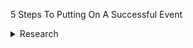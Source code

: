 5 Steps To Putting On A Successful Event
<details>
<summary>Research</summary>
<details>
  <summary>Define your goals and objectives</summary>
  * one
  * two
 </details>
 <details>
  <summary>Outline what your event will entail, and check it is feasible</summary>
  * aaa
  * bbb
 </details>

</details>

